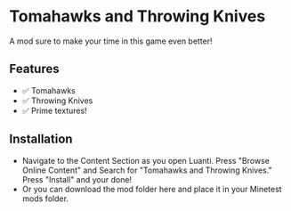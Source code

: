 # Tomahawks and Throwing Knives

A mod sure to make your time in this game even better!

## Features

- ✅ Tomahawks 
- ✅ Throwing Knives
- ✅ Prime textures!

## Installation

- Navigate to the Content Section as you open Luanti. Press "Browse Online Content" and Search for "Tomahawks and Throwing Knives." Press "Install" and your done!
- Or you can download the mod folder here and place it in your Minetest mods folder.